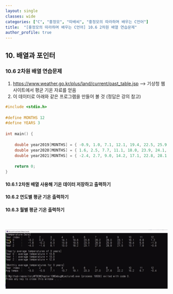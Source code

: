 ```yaml
---
layout: single
classes: wide
categories: ["C", "홍정모", "따배씨", "홍정모의 따라하며 배우는 C언어"]
title:  "[홍정모의 따라하며 배우는 C언어] 10.6 2차원 배열 연습문제"
author_profile: true
---
```


## 10. 배열과 포인터

### 10.6 2차원 배열 연습문제

1. https://www.weather.go.kr/plus/land/current/past_table.jsp --> 기상청 웹사이트에서 평균 기온 자료를 얻음
2. 이 데이터로 아래와 같은 프로그램을 만들어 볼 것 (정답은 강의 참고)

```c
#include <stdio.h>

#define MONTHS 12
#define YEARS 3

int main() {
	
	double year2019[MONTHS] = { -0.9, 1.0, 7.1, 12.1, 19.4, 22.5, 25.9, 27.2, 22.6, 16.4, 7.6, 1.4 };
	double year2020[MONTHS] = { 1.6, 2.5, 7.7, 11.1, 18.0, 23.9, 24.1, 26.5, 21.4, 14.3, 8.0, -0.4 };
	double year2021[MONTHS] = { -2.4, 2.7, 9.0, 14.2, 17.1, 22.8, 28.1, 25.9, 22.6, 15.6, 8.2, 0.6 };

	return 0;
}
```

#### 10.6.1 2차원 배열 사용해 기온 데이터 저장하고 출력하기 

#### 10.6.2 연도별 평균 기온 출력하기

#### 10.6.3 월별 평균 기온 출력하기

<br><br/>
![image](/assets/images/tbc/section10/10.6.1.jpg)
